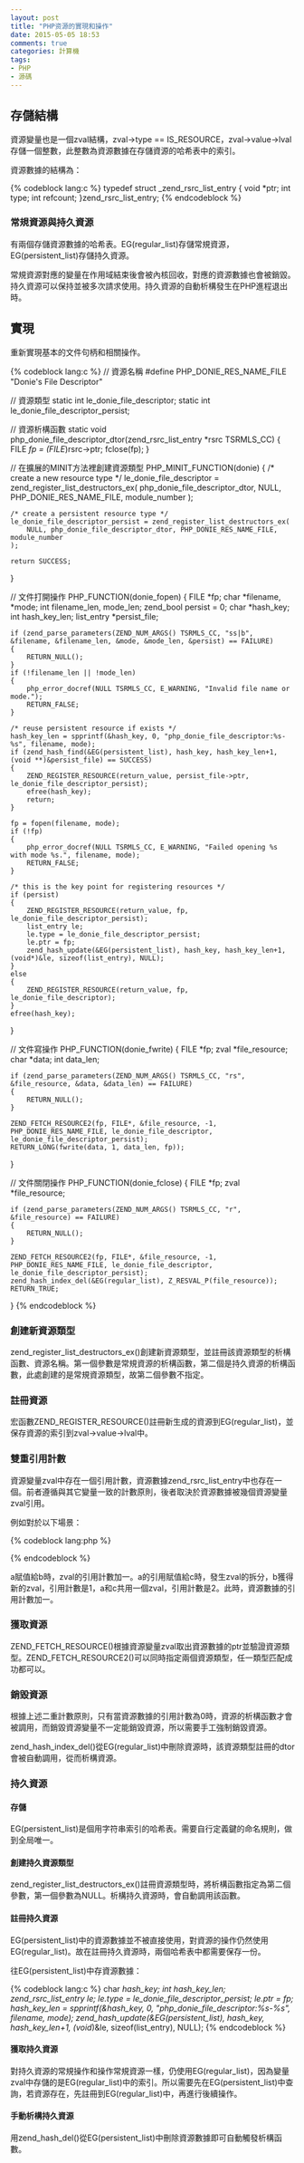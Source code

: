 ```yaml
---
layout: post
title: "PHP资源的實現和操作"
date: 2015-05-05 18:53
comments: true
categories: 計算機
tags:
- PHP
- 源碼
---
```


## 存儲結構

資源變量也是一個zval結構，zval->type == IS_RESOURCE，zval->value->lval存儲一個整數，此整數為資源數據在存儲資源的哈希表中的索引。

資源數據的結構為：

{% codeblock lang:c %}
typedef struct _zend_rsrc_list_entry
{
    void *ptr;
    int type;
    int refcount;
}zend_rsrc_list_entry;
{% endcodeblock %}

### 常規資源與持久資源

有兩個存儲資源數據的哈希表。EG(regular_list)存儲常規資源，EG(persistent_list)存儲持久資源。

常規資源對應的變量在作用域結束後會被內核回收，對應的資源數據也會被銷毀。持久資源可以保持並被多次請求使用。持久資源的自動析構發生在PHP進程退出時。

## 實現

重新實現基本的文件句柄和相關操作。

{% codeblock lang:c %}
// 資源名稱
#define PHP_DONIE_RES_NAME_FILE "Donie's File Descriptor"

// 資源類型
static int le_donie_file_descriptor;
static int le_donie_file_descriptor_persist;

// 資源析構函數
static void php_donie_file_descriptor_dtor(zend_rsrc_list_entry *rsrc TSRMLS_CC)
{
	FILE *fp = (FILE*)rsrc->ptr;
	fclose(fp);
}

// 在擴展的MINIT方法裡創建資源類型
PHP_MINIT_FUNCTION(donie)
{
	/* create a new resource type */
	le_donie_file_descriptor = zend_register_list_destructors_ex(
		php_donie_file_descriptor_dtor, NULL, PHP_DONIE_RES_NAME_FILE, module_number
	);

	/* create a persistent resource type */
	le_donie_file_descriptor_persist = zend_register_list_destructors_ex(
		NULL, php_donie_file_descriptor_dtor, PHP_DONIE_RES_NAME_FILE, module_number
	);

	return SUCCESS;
}

// 文件打開操作
PHP_FUNCTION(donie_fopen)
{
	FILE *fp;
	char *filename, *mode;
	int filename_len, mode_len;
	zend_bool persist = 0;
	char *hash_key;
	int hash_key_len;
	list_entry *persist_file;

	if (zend_parse_parameters(ZEND_NUM_ARGS() TSRMLS_CC, "ss|b", &filename, &filename_len, &mode, &mode_len, &persist) == FAILURE)
	{
		RETURN_NULL();
	}
	if (!filename_len || !mode_len)
	{
		php_error_docref(NULL TSRMLS_CC, E_WARNING, "Invalid file name or mode.");
		RETURN_FALSE;
	}

	/* reuse persistent resource if exists */
	hash_key_len = spprintf(&hash_key, 0, "php_donie_file_descriptor:%s-%s", filename, mode);
	if (zend_hash_find(&EG(persistent_list), hash_key, hash_key_len+1, (void **)&persist_file) == SUCCESS)
	{
		ZEND_REGISTER_RESOURCE(return_value, persist_file->ptr, le_donie_file_descriptor_persist);
		efree(hash_key);
		return;
	}

	fp = fopen(filename, mode);
	if (!fp)
	{
		php_error_docref(NULL TSRMLS_CC, E_WARNING, "Failed opening %s with mode %s.", filename, mode);
		RETURN_FALSE;
	}

	/* this is the key point for registering resources */
	if (persist)
	{
		ZEND_REGISTER_RESOURCE(return_value, fp, le_donie_file_descriptor_persist);
		list_entry le;
		le.type = le_donie_file_descriptor_persist;
		le.ptr = fp;
		zend_hash_update(&EG(persistent_list), hash_key, hash_key_len+1, (void*)&le, sizeof(list_entry), NULL);
	}
	else
	{
		ZEND_REGISTER_RESOURCE(return_value, fp, le_donie_file_descriptor);
	}
	efree(hash_key);
}

// 文件寫操作
PHP_FUNCTION(donie_fwrite)
{
	FILE *fp;
	zval *file_resource;
	char *data;
	int data_len;

	if (zend_parse_parameters(ZEND_NUM_ARGS() TSRMLS_CC, "rs", &file_resource, &data, &data_len) == FAILURE)
	{
		RETURN_NULL();
	}

	ZEND_FETCH_RESOURCE2(fp, FILE*, &file_resource, -1, PHP_DONIE_RES_NAME_FILE, le_donie_file_descriptor, le_donie_file_descriptor_persist);
	RETURN_LONG(fwrite(data, 1, data_len, fp));
}

// 文件關閉操作
PHP_FUNCTION(donie_fclose)
{
	FILE *fp;
	zval *file_resource;

	if (zend_parse_parameters(ZEND_NUM_ARGS() TSRMLS_CC, "r", &file_resource) == FAILURE)
	{
		RETURN_NULL();
	}

	ZEND_FETCH_RESOURCE2(fp, FILE*, &file_resource, -1, PHP_DONIE_RES_NAME_FILE, le_donie_file_descriptor, le_donie_file_descriptor_persist);
	zend_hash_index_del(&EG(regular_list), Z_RESVAL_P(file_resource));
	RETURN_TRUE;
}
{% endcodeblock %}

### 創建新資源類型

zend_register_list_destructors_ex()創建新資源類型，並註冊該資源類型的析構函數、資源名稱。第一個參數是常規資源的析構函數，第二個是持久資源的析構函數，此處創建的是常規資源類型，故第二個參數不指定。

### 註冊資源

宏函數ZEND_REGISTER_RESOURCE()註冊新生成的資源到EG(regular_list)，並保存資源的索引到zval->value->lval中。

### 雙重引用計數

資源變量zval中存在一個引用計數，資源數據zend_rsrc_list_entry中也存在一個。前者遵循與其它變量一致的計數原則，後者取決於資源數據被幾個資源變量zval引用。

例如對於以下場景：

{% codeblock lang:php %}
<?php
$a = donie_fopen('/tmp/donie.txt', 'r');
$b = $a;
$c = &$a;
?>
{% endcodeblock %}

a賦值給b時，zval的引用計數加一。a的引用賦值給c時，發生zval的拆分，b獲得新的zval，引用計數是1，a和c共用一個zval，引用計數是2。此時，資源數據的引用計數加一。

### 獲取資源

ZEND_FETCH_RESOURCE()根據資源變量zval取出資源數據的ptr並驗證資源類型。ZEND_FETCH_RESOURCE2()可以同時指定兩個資源類型，任一類型匹配成功都可以。

### 銷毀資源

根據上述二重計數原則，只有當資源數據的引用計數為0時，資源的析構函數才會被調用，而銷毀資源變量不一定能銷毀資源，所以需要手工強制銷毀資源。

zend_hash_index_del()從EG(regular_list)中刪除資源時，該資源類型註冊的dtor會被自動調用，從而析構資源。
### 持久資源

#### 存儲

EG(persistent_list)是個用字符串索引的哈希表。需要自行定義鍵的命名規則，做到全局唯一。

#### 創建持久資源類型

zend_register_list_destructors_ex()註冊資源類型時，將析構函數指定為第二個參數，第一個參數為NULL。析構持久資源時，會自動調用該函數。

#### 註冊持久資源

EG(persistent_list)中的資源數據並不被直接使用，對資源的操作仍然使用EG(regular_list)。故在註冊持久資源時，兩個哈希表中都需要保存一份。

往EG(persistent_list)中存資源數據：

{% codeblock lang:c %}
char *hash_key;
int hash_key_len;
zend_rsrc_list_entry le;
le.type = le_donie_file_descriptor_persist;
le.ptr = fp;
hash_key_len = spprintf(&hash_key, 0, "php_donie_file_descriptor:%s-%s", filename, mode);
zend_hash_update(&EG(persistent_list), hash_key, hash_key_len+1, (void*)&le, sizeof(list_entry), NULL);
{% endcodeblock %}

#### 獲取持久資源

對持久資源的常規操作和操作常規資源一樣，仍使用EG(regular_list)，因為變量zval中存儲的是EG(regular_list)中的索引。所以需要先在EG(persistent_list)中查詢，若資源存在，先註冊到EG(regular_list)中，再進行後續操作。

#### 手動析構持久資源

用zend_hash_del()從EG(persistent_list)中刪除資源數據即可自動觸發析構函數。
